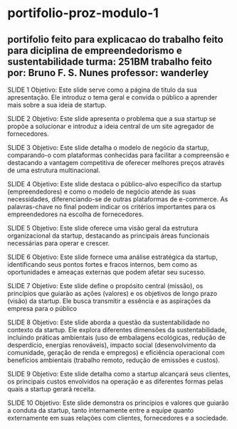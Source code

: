 # portifolio-proz-modulo-1
portifolio feito para explicacao do trabalho feito para diciplina de empreendedorismo e sustentabilidade 
turma: 251BM
trabalho feito por: Bruno F. S. Nunes
professor: wanderley 
-------------------------------------------------------------------------------------------------------------------------
SLIDE 1 
Objetivo: Este slide serve como a página de título da sua apresentação. Ele introduz o tema geral e convida o público a aprender mais sobre a sua ideia de startup.

SLIDE 2 
Objetivo: Este slide apresenta o problema que a sua startup se propõe a solucionar e introduz a ideia central de um site agregador de fornecedores.

SLIDE 3
Objetivo: Este slide detalha o modelo de negócio da startup, comparando-o com plataformas conhecidas para facilitar a compreensão e destacando a vantagem competitiva de oferecer melhores preços através de uma estrutura multinacional.

SLIDE 4 
Objetivo: Este slide destaca o público-alvo específico da startup (empreendedores) e como o modelo de negócio atende às suas necessidades, diferenciando-se de outras plataformas de e-commerce. As palavras-chave no final podem indicar os critérios importantes para os empreendedores na escolha de fornecedores.

SLIDE 5 
Objetivo: Este slide oferece uma visão geral da estrutura organizacional da startup, destacando as principais áreas funcionais necessárias para operar e crescer.

SLIDE 6
Objetivo: Este slide fornece uma análise estratégica da startup, identificando seus pontos fortes e fracos internos, bem como as oportunidades e ameaças externas que podem afetar seu sucesso.

SLIDE 7 
Objetivo: Este slide define o propósito central (missão), os princípios que guiarão as ações (valores) e os objetivos de longo prazo (visão) da startup. Ele busca transmitir a essência e as aspirações da empresa para o público

SLIDE 8
Objetivo: Este slide aborda a questão da sustentabilidade no contexto da startup. Ele explora diferentes dimensões da sustentabilidade, incluindo práticas ambientais (uso de embalagens ecológicas, redução de desperdício, energias renováveis), impacto social (desenvolvimento da comunidade, geração de renda e empregos) e eficiência operacional com benefícios ambientais (trabalho remoto, redução de emissões e custos).

SLIDE 9
Objetivo: Este slide detalha como a startup alcançará seus clientes, os principais custos envolvidos na operação e as diferentes formas pelas quais a startup gerará receita.

SLIDE 10
Objetivo: Este slide demonstra os princípios e valores que guiarão a conduta da startup, tanto internamente entre a equipe quanto externamente em suas relações com clientes, fornecedores e a sociedade.

